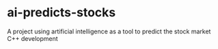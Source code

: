 # ai-predicts-stocks
A project using artificial intelligence as a tool to predict the stock market
C++ development
